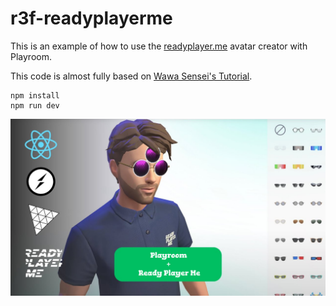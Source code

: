 # r3f-readyplayerme

This is an example of how to use the [readyplayer.me](https://readyplayer.me/) avatar creator with Playroom.

This code is almost fully based on [Wawa Sensei's Tutorial](https://www.youtube.com/watch?v=DUOrkfsLNow).

```
npm install
npm run dev
```

![image](./screenshot.png)
